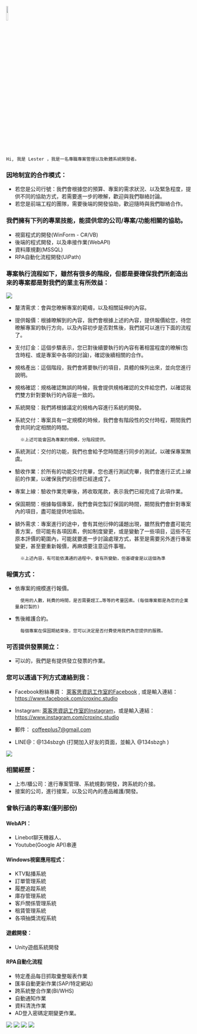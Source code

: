 <div>
    <img src ="assets/images/intro.jpg" width = 10% height= "10%">

    Hi, 我是 Lester ，我是一名專職專案管理以及軟體系統開發者。

<div>

### 因地制宜的合作模式：
* 若您是公司行號：我們會根據您的預算、專案的需求狀況、以及緊急程度，提供不同的協助方式，若需要進一步的暸解，歡迎與我們聯絡討論。
* 若您是前端工程的團隊，需要後端的開發協助，歡迎隨時與我們聯絡合作。

### 我們擁有下列的專業技能，能提供您的公司/專案/功能相關的協助。
* 視窗程式的開發(WinForm - C#/VB)
* 後端的程式開發，以及串接作業(WebAPI)
* 資料庫規劃(MSSQL)
* RPA自動化流程開發(UiPath)
</div>

### 專案執行流程如下，雖然有很多的階段，但都是要確保我們所創造出來的專案都是對我們的業主有所效益：

<img src ="assets/images/quotation.jpg">

* 釐清需求：會與您暸解專案的範疇，以及相關延伸的內容。
* 提供報價：根據暸解到的內容，我們會根據上述的內容，提供報價給您，待您暸解專案的執行方向，以及內容初步是否對焦後，我們就可以進行下面的流程了。
* 支付訂金：這個步驟表示，您已對後續要執行的內容有著相當程度的暸解(包含時程、或是專案中各項的討論)，確認後續相關的合作。
* 規格產出：這個階段，我們會將要執行的項目，具體的條列出來，並向您進行說明。
* 規格確認：規格確認無誤的時候，我會提供規格確認的文件給您們，以確認我們雙方針對要執行的內容是一致的。
* 系統開發：我們將根據議定的規格內容進行系統的開發。
* 系統交付：專案具有一定規模的時候，我們會有階段性的交付時程，期間我們會共同約定相關的時間。

        ※上述可能會因為專案的規模，分階段提供。
* 系統測試：交付的功能，我們也會給予您時間進行同步的測試，以確保專案無虞。
* 驗收作業：於所有的功能交付完畢，您也進行測試完畢，我們會進行正式上線前的作業，以確保我們的目標已經達成了。
* 專案上線：驗收作業完畢後，將收取尾款，表示我們已經完成了此項作業。
* 保固期間：根據每個專案，我們會與您製訂保固的時間，期間我們會針對專案內的項目，盡可能提供地協助。
* 額外需求：專案進行的途中，會有其他衍伸的議題出現，雖然我們會盡可能完善方案，但可能有各項因素，例如制度變更，或是變動了一些項目，這些不在原本評價的範圍內，可能就要進一步討論處理方式，甚至是需要另外進行專案變更，甚至要重新報價，再麻煩要注意這件事喔。

        ※上述內容，有可能依溝通的過程中，會有所變動，但基礎會是以這個為準


### 報價方式：
* 依專案的規模進行報價。

        使用的人數，耗費的時間，是否需要趕工…等等的考量因素。(每個專案都是為您的企業量身訂製的)

* 售後維護合約。

        每個專案在保固期結束後，您可以決定是否付費使用我們為您提供的服務。
### 可否提供發票開立：
* 可以的，我們是有提供發立發票的作業。


### 您可以透過下列方式連絡到我：
* Facebook粉絲專頁： [萊客思資訊工作室的Facebook](https://www.facebook.com/croxinc.studio) , 或是輸入連結：https://www.facebook.com/croxinc.studio

* Instagram: [萊客思資訊工作室的Instagram](https://www.instagram.com/croxinc.studio)，或是輸入連結：https://www.instagram.com/croxinc.studio
* 郵件： coffeeplus7@gmail.com
* LINE@：@134sbzgh (打開加入好友的頁面，並輸入 @134sbzgh )

<img src ="assets/images/addline.png">
</div>

### 相關經歷：
* 上市/櫃公司：進行專案管理、系統規劃/開發，跨系統的介接。
* 接案的公司，進行接案，以及公司內的產品維護/開發。

### 曾執行過的專案(僅列部份)
#### WebAPI：
* Linebot聊天機器人、
* Youtube(Google API)串連
#### Windows視窗應用程式：
* KTV點播系統
* 訂單管理系統
* 履歷追蹤系統
* 庫存管理系統
* 客戶關係管理系統
* 租賃管理系統
* 各項抽獎流程系統
#### 遊戲開發：
* Unity遊戲系統開發
#### RPA自動化流程
* 特定產品每日抓取彙整報表作業
* 匯率自動更新作業(SAP/特定網站)
* 跨系統整合作業(BI/WHS)
* 自動通知作業
* 資料清洗作業
* AD登入密碼定期變更作業。

<img src ="assets/images/admodify.png">
<img src ="assets/images/drawlot.png">
<img src ="assets/images/ktv.png">
<img src ="assets/images/linebot.png">